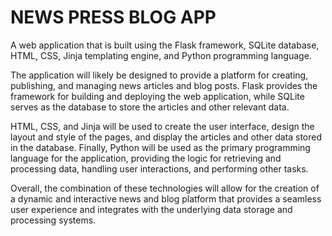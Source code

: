 # NEWS PRESS BLOG APP

 A web application that is built using the Flask framework, SQLite database, HTML, CSS, Jinja templating engine, and Python programming language.

The application will likely be designed to provide a platform for creating, publishing, and managing news articles and blog posts. Flask provides the framework for building and deploying the web application, while SQLite serves as the database to store the articles and other relevant data.

HTML, CSS, and Jinja will be used to create the user interface, design the layout and style of the pages, and display the articles and other data stored in the database. Finally, Python will be used as the primary programming language for the application, providing the logic for retrieving and processing data, handling user interactions, and performing other tasks.

Overall, the combination of these technologies will allow for the creation of a dynamic and interactive news and blog platform that provides a seamless user experience and integrates with the underlying data storage and processing systems.
